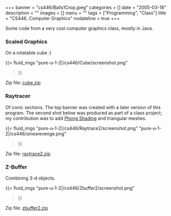 +++
banner = "cs446/Balls1Crop.jpeg"
categories = []
date = "2005-03-18"
description = ""
images = []
menu = ""
tags = ["Programming", "Class"]
title = "CS446, Computer Graphics"
nodateline = true
+++

Some code from a very cool computer graphics class, mostly in Java.

<!--more-->

### Scaled Graphics

On a rotatable cube :)

 {{< fluid_imgs 
  "pure-u-1-2|/cs446/Cube/screenshot.png" 
>}}

Zip file: [cube.zip](/cs446/cube.zip)



### Raytracer

Of conic sections. The top banner was created with a later version of this program. 
The second shot below was produced as part of a class project; 
my contribution was to
add [Phong Shading](https://en.wikipedia.org/wiki/Phong_shading) and triangular meshes.


 {{< fluid_imgs 
  "pure-u-1-2|/cs446/Raytrace2/screenshot.png" 
  "pure-u-1-2|/cs446/sinesrevenge.png" 
>}}

Zip file: [raytrace2.zip](/cs446/raytrace2.zip)




### Z-Buffer

Combining 3-d objects.


 {{< fluid_imgs 
  "pure-u-1-2|/cs446/Zbuffer2/screenshot.png" 
>}}

Zip file: [zbuffer2.zip](/cs446/zbuffer2.zip)






